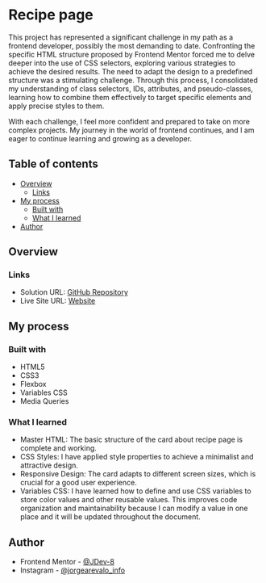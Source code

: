 # Recipe page

This project has represented a significant challenge in my path as a frontend developer, possibly the most demanding to date. Confronting the specific HTML structure proposed by Frontend Mentor forced me to delve deeper into the use of CSS selectors, exploring various strategies to achieve the desired results. The need to adapt the design to a predefined structure was a stimulating challenge. Through this process, I consolidated my understanding of class selectors, IDs, attributes, and pseudo-classes, learning how to combine them effectively to target specific elements and apply precise styles to them.

With each challenge, I feel more confident and prepared to take on more complex projects. My journey in the world of frontend continues, and I am eager to continue learning and growing as a developer.

## Table of contents

- [Overview](#overview)
  - [Links](#links)
- [My process](#my-process)
  - [Built with](#built-with)
  - [What I learned](#what-i-learned)
- [Author](#author)

## Overview

### Links

- Solution URL: [GitHub Repository](https://github.com/JDev-8/My-solution-of-Recipe-page-Frontend-Mentor-Challengue)
- Live Site URL: [Website](https://jdev-8.github.io/My-solution-of-Recipe-page-Frontend-Mentor-Challengue/)

## My process

### Built with

- HTML5
- CSS3
- Flexbox
- Variables CSS
- Media Queries

### What I learned

- Master HTML: The basic structure of the card about recipe page is complete and working.
- CSS Styles: I have applied style properties to achieve a minimalist and attractive design.
- Responsive Design: The card adapts to different screen sizes, which is crucial for a good user experience.
- Variables CSS: I have learned how to define and use CSS variables to store color values ​​and other reusable values. This improves code organization and maintainability because I can modify a value in one place and it will be updated throughout the document.

## Author

- Frontend Mentor - [@JDev-8](https://www.frontendmentor.io/profile/JDev-8)
- Instagram - [@jorgearevalo_info](https://www.instagram.com/jorgearevalo_info/)
